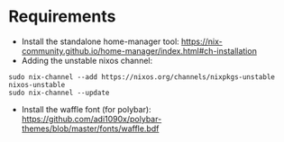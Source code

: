 # Requirements

- Install the standalone home-manager tool: https://nix-community.github.io/home-manager/index.html#ch-installation
- Adding the unstable nixos channel:
```
sudo nix-channel --add https://nixos.org/channels/nixpkgs-unstable nixos-unstable
sudo nix-channel --update
```
- Install the waffle font (for polybar): https://github.com/adi1090x/polybar-themes/blob/master/fonts/waffle.bdf


